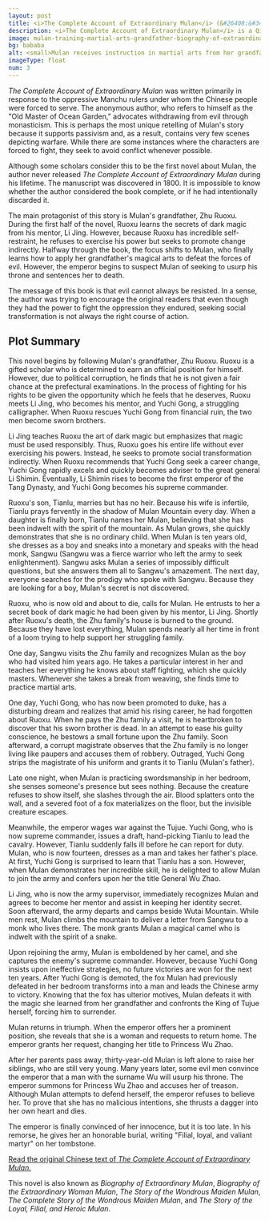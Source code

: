 ```yaml
---
layout: post
title: <i>The Complete Account of Extraordinary Mulan</i> (&#26408;&#34349;&#22855;&#22899;&#20659;, c. 1800)
description: <i>The Complete Account of Extraordinary Mulan</i> is a Qing dynasty novel that tells the story of how Mulan’s grandfather passed down the wisdom Mulan needed to become skilled in martial arts.
image: mulan-training-martial-arts-grandfather-biography-of-extraordinary-mulan.png
bg: bababa
alt: <small>Mulan receives instruction in martial arts from her grandfather as her grandmother looks on. Included in a late woodblock reprinting of The Complete Account of Extraordinary Mulan (Public domain).</small>
imageType: float
num: 3
---
```


*The Complete Account of Extraordinary Mulan* was written primarily in response to the oppressive Manchu rulers under whom the Chinese people were forced to serve. The anonymous author, who refers to himself as the "Old Master of Ocean Garden," advocates withdrawing from evil through monasticism. This is perhaps the most unique retelling of Mulan's story because it supports passivism and, as a result, contains very few scenes depicting warfare. While there are some instances where the characters are forced to fight, they seek to avoid conflict whenever possible.

Although some scholars consider this to be the first novel about Mulan, the author never released *The Complete Account of Extraordinary Mulan* during his lifetime. The manuscript was discovered in 1800. It is impossible to know whether the author considered the book complete, or if he had intentionally discarded it.

The main protagonist of this story is Mulan's grandfather, Zhu Ruoxu. During the first half of the novel, Ruoxu learns the secrets of dark magic from his mentor, Li Jing. However, because Ruoxu has incredible self-restraint, he refuses to exercise his power but seeks to promote change indirectly. Halfway through the book, the focus shifts to Mulan, who finally learns how to apply her grandfather's magical arts to defeat the forces of evil. However, the emperor begins to suspect Mulan of seeking to usurp his throne and sentences her to death.

The message of this book is that evil cannot always be resisted. In a sense, the author was trying to encourage the original readers that even though they had the power to fight the oppression they endured, seeking social transformation is not always the right course of action.

<h2>Plot Summary</h2>

This novel begins by following Mulan's grandfather, Zhu Ruoxu. Ruoxu is a gifted scholar who is determined to earn an official position for himself. However, due to political corruption, he finds that he is not given a fair chance at the prefectural examinations. In the process of fighting for his rights to be given the opportunity which he feels that he deserves, Ruoxu meets Li Jing, who becomes his mentor, and Yuchi Gong, a struggling calligrapher. When Ruoxu rescues Yuchi Gong from financial ruin, the two men become sworn brothers.

Li Jing teaches Ruoxu the art of dark magic but emphasizes that magic must be used responsibly. Thus, Ruoxu goes his entire life without ever exercising his powers. Instead, he seeks to promote social transformation indirectly. When Ruoxu recommends that Yuchi Gong seek a career change, Yuchi Gong rapidly excels and quickly becomes adviser to the great general Li Shimin. Eventually, Li Shimin rises to become the first emperor of the Tang Dynasty, and Yuchi Gong becomes his supreme commander.

Ruoxu's son, Tianlu, marries but has no heir. Because his wife is infertile, Tianlu prays fervently in the shadow of Mulan Mountain every day. When a daughter is finally born, Tianlu names her Mulan, believing that she has been indwelt with the spirit of the mountain. As Mulan grows, she quickly demonstrates that she is no ordinary child. When Mulan is ten years old, she dresses as a boy and sneaks into a monetary and speaks with the head monk, Sangwu (Sangwu was a fierce warrior who left the army to seek enlightenment). Sangwu asks Mulan a series of impossibly difficult questions, but she answers them all to Sangwu's amazement. The next day, everyone searches for the prodigy who spoke with Sangwu. Because they are looking for a boy, Mulan's secret is not discovered.

Ruoxu, who is now old and about to die, calls for Mulan. He entrusts to her a secret book of dark magic he had been given by his mentor, Li Jing. Shortly after Ruoxu's death, the Zhu family's house is burned to the ground. Because they have lost everything, Mulan spends nearly all her time in front of a loom trying to help support her struggling family.

One day, Sangwu visits the Zhu family and recognizes Mulan as the boy who had visited him years ago. He takes a particular interest in her and teaches her everything he knows about staff fighting, which she quickly masters. Whenever she takes a break from weaving, she finds time to practice martial arts.

One day, Yuchi Gong, who has now been promoted to duke, has a disturbing dream and realizes that amid his rising career, he had forgotten about Ruoxu. When he pays the Zhu family a visit, he is heartbroken to discover that his sworn brother is dead. In an attempt to ease his guilty conscience, he bestows a small fortune upon the Zhu family. Soon afterward, a corrupt magistrate observes that the Zhu family is no longer living like paupers and accuses them of robbery. Outraged, Yuchi Gong strips the magistrate of his uniform and grants it to Tianlu (Mulan's father).

Late one night, when Mulan is practicing swordsmanship in her bedroom, she senses someone's presence but sees nothing. Because the creature refuses to show itself, she slashes through the air. Blood splatters onto the wall, and a severed foot of a fox materializes on the floor, but the invisible creature escapes.

Meanwhile, the emperor wages war against the Tujue. Yuchi Gong, who is now supreme commander, issues a draft, hand-picking Tianlu to lead the cavalry. However, Tianlu suddenly falls ill before he can report for duty. Mulan, who is now fourteen, dresses as a man and takes her father's place. At first, Yuchi Gong is surprised to learn that Tianlu has a son. However, when Mulan demonstrates her incredible skill, he is delighted to allow Mulan to join the army and confers upon her the title General Wu Zhao.

Li Jing, who is now the army supervisor, immediately recognizes Mulan and agrees to become her mentor and assist in keeping her identity secret. Soon afterward, the army departs and camps beside Wutai Mountain. While men rest, Mulan climbs the mountain to deliver a letter from Sangwu to a monk who lives there. The monk grants Mulan a magical camel who is indwelt with the spirit of a snake.

Upon rejoining the army, Mulan is emboldened by her camel, and she captures the enemy's supreme commander. However, because Yuchi Gong insists upon ineffective strategies, no future victories are won for the next ten years. After Yuchi Gong is demoted, the fox Mulan had previously defeated in her bedroom transforms into a man and leads the Chinese army to victory. Knowing that the fox has ulterior motives, Mulan defeats it with the magic she learned from her grandfather and confronts the King of Tujue herself, forcing him to surrender.

Mulan returns in triumph. When the emperor offers her a prominent position, she reveals that she is a woman and requests to return home. The emperor grants her request, changing her title to Princess Wu Zhao.

After her parents pass away, thirty-year-old Mulan is left alone to raise her siblings, who are still very young. Many years later, some evil men convince the emperor that a man with the surname Wu will usurp his throne. The emperor summons for Princess Wu Zhao and accuses her of treason. Although Mulan attempts to defend herself, the emperor refuses to believe her. To prove that she has no malicious intentions, she thrusts a dagger into her own heart and dies.

The emperor is finally convinced of her innocence, but it is too late. In his remorse, he gives her an honorable burial, writing "Filial, loyal, and valiant martyr" on her tombstone.

<a href="https://zh.wikisource.org/wiki/%E6%9C%A8%E8%98%AD%E5%A5%87%E5%A5%B3%E5%82%B3">Read the original Chinese text of <i>The Complete Account of Extraordinary Mulan.</i></a>

This novel is also known as *Biography of Extraordinary Mulan*, *Biography of the Extraordinary Woman Mulan*, *The Story of the Wondrous Maiden Mulan*, *The Complete Story of the Wondrous Maiden Mulan*, and *The Story of the Loyal, Filial, and Heroic Mulan*.

<script type="application/ld+json">
{
  "@context": "http://schema.org",
  "@type": "Book",
  "name": "The Complete Account of Extraordinary Mulan",
  "alternateName": ["Biography of Extraordinary Mulan",
    "Biography of the Extraordinary Woman Mulan",
    "The Story of the Wondrous Maiden Mulan",
    "The Complete Story of the Wondrous Maiden Mulan",
    "The Story of the Loyal, Filial, and Heroic Mulan"],
  "image": "https://mulanbook.com/assets/images/articles/mulan-training-martial-arts-grandfather-biography-of-extraordinary-mulan.png",
  "author": {
    "@type": "Person",
    "name": "Unknown"
  },
  "datePublished": "1800-01-01"
}
</script>
